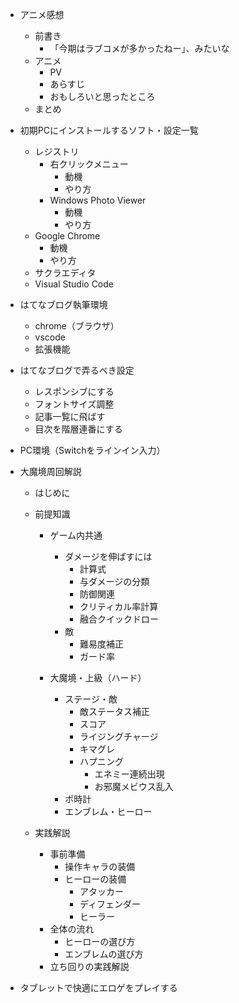 - アニメ感想
  - 前書き
    - 「今期はラブコメが多かったねー」、みたいな
  - アニメ
    - PV
    - あらすじ
    - おもしろいと思ったところ
  - まとめ

- 初期PCにインストールするソフト・設定一覧
  - レジストリ
    - 右クリックメニュー
      - 動機
      - やり方
    - Windows Photo Viewer
      - 動機
      - やり方
  - Google Chrome
      - 動機
      - やり方
  - サクラエディタ
  - Visual Studio Code


- はてなブログ執筆環境
  - chrome（ブラウザ）
  - vscode
  - 拡張機能


- はてなブログで弄るべき設定
  - レスポンシブにする
  - フォントサイズ調整
  - 記事一覧に飛ばす
  - 目次を階層連番にする


- PC環境（Switchをラインイン入力）


- 大魔境周回解説
  - はじめに

  - 前提知識
    - ゲーム内共通
      - ダメージを伸ばすには
        - 計算式
        - 与ダメージの分類
        - 防御関連
        - クリティカル率計算
        - 融合クイックドロー
      - 敵
        - 難易度補正
        - ガード率

    - 大魔境・上級（ハード）
      - ステージ・敵
        - 敵ステータス補正
        - スコア
        - ライジングチャージ
        - キマグレ
        - ハプニング
          - エネミー連続出現
          - お邪魔メビウス乱入
      - ポ時計
      - エンブレム・ヒーロー


  - 実践解説
    - 事前準備
      - 操作キャラの装備
      - ヒーローの装備
        - アタッカー
        - ディフェンダー
        - ヒーラー
    - 全体の流れ
      - ヒーローの選び方
      - エンブレムの選び方
    - 立ち回りの実践解説

- タブレットで快適にエロゲをプレイする


